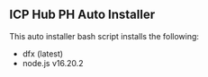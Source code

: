 ## ICP Hub PH Auto Installer
This auto installer bash script installs the following:
 - dfx (latest)
 - node.js v16.20.2
